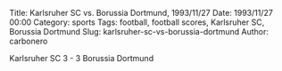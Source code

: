 Title: Karlsruher SC vs. Borussia Dortmund, 1993/11/27
Date: 1993/11/27 00:00
Category: sports
Tags: football, football scores, Karlsruher SC, Borussia Dortmund
Slug: karlsruher-sc-vs-borussia-dortmund
Author: carbonero


Karlsruher SC 3 - 3 Borussia Dortmund
